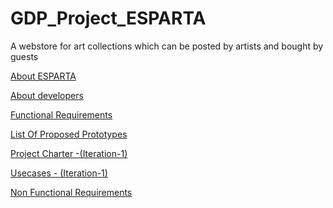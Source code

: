 # GDP_Project_ESPARTA
A webstore for art collections which can be posted by artists and bought by guests

[About ESPARTA ](https://github.com/AjayKumar1403/GDP_Project_ESPARTA/wiki/ESPARTA)

[About developers](https://github.com/AjayKumar1403/GDP_Project_ESPARTA/wiki/About-the-Developers)

[Functional Requirements](https://github.com/AjayKumar1403/GDP_Project_ESPARTA/wiki/Functional-Requirements-of-Esparta)

[List Of Proposed Prototypes](https://github.com/AjayKumar1403/GDP_Project_ESPARTA/wiki/List-of-Proposed-Prototypes)

[Project Charter -(Iteration-1)](https://github.com/AjayKumar1403/GDP_Project_ESPARTA/wiki/Project-Charter-(Iteration-1))

[Usecases - (Iteration-1)](https://github.com/AjayKumar1403/GDP_Project_ESPARTA/wiki/Use-Cases-(Iteration-1))

[Non Functional Requirements](https://github.com/AjayKumar1403/GDP_Project_ESPARTA/wiki/NON%E2%80%90FUNCTIONAL-REQUIREMENTS)
